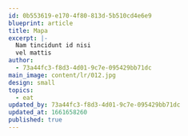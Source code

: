 ```yaml
---
id: 0b553619-e170-4f80-813d-5b510cd4e6e9
blueprint: article
title: Mapa
excerpt: |-
  Nam tincidunt id nisi
  vel mattis
author:
  - 73a44fc3-f8d3-4d01-9c7e-095429bb71dc
main_image: content/lr/012.jpg
design: small
topics:
  - eat
updated_by: 73a44fc3-f8d3-4d01-9c7e-095429bb71dc
updated_at: 1661658260
published: true
---
```

